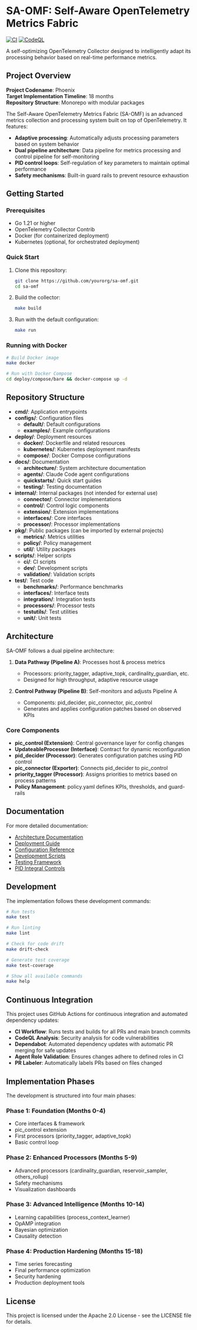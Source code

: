 # SA-OMF: Self-Aware OpenTelemetry Metrics Fabric

[![CI](https://github.com/yourorg/sa-omf/actions/workflows/ci.yml/badge.svg)](https://github.com/yourorg/sa-omf/actions/workflows/ci.yml)
[![CodeQL](https://github.com/yourorg/sa-omf/actions/workflows/codeql-analysis.yml/badge.svg)](https://github.com/yourorg/sa-omf/actions/workflows/codeql-analysis.yml)

A self-optimizing OpenTelemetry Collector designed to intelligently adapt its processing behavior based on real-time performance metrics.

## Project Overview

**Project Codename**: Phoenix  
**Target Implementation Timeline**: 18 months  
**Repository Structure**: Monorepo with modular packages  

The Self-Aware OpenTelemetry Metrics Fabric (SA-OMF) is an advanced metrics collection and processing system built on top of OpenTelemetry. It features:

- **Adaptive processing**: Automatically adjusts processing parameters based on system behavior
- **Dual pipeline architecture**: Data pipeline for metrics processing and control pipeline for self-monitoring
- **PID control loops**: Self-regulation of key parameters to maintain optimal performance
- **Safety mechanisms**: Built-in guard rails to prevent resource exhaustion

## Getting Started

### Prerequisites

- Go 1.21 or higher
- OpenTelemetry Collector Contrib
- Docker (for containerized deployment)
- Kubernetes (optional, for orchestrated deployment)

### Quick Start

1. Clone this repository:
   ```bash
   git clone https://github.com/yourorg/sa-omf.git
   cd sa-omf
   ```

2. Build the collector:
   ```bash
   make build
   ```

3. Run with the default configuration:
   ```bash
   make run
   ```

### Running with Docker

```bash
# Build Docker image
make docker

# Run with Docker Compose
cd deploy/compose/bare && docker-compose up -d
```

## Repository Structure

- **cmd/**: Application entrypoints
- **configs/**: Configuration files
  - **default/**: Default configurations
  - **examples/**: Example configurations
- **deploy/**: Deployment resources
  - **docker/**: Dockerfile and related resources
  - **kubernetes/**: Kubernetes deployment manifests
  - **compose/**: Docker Compose configurations
- **docs/**: Documentation
  - **architecture/**: System architecture documentation
  - **agents/**: Claude Code agent configurations
  - **quickstarts/**: Quick start guides
  - **testing/**: Testing documentation
- **internal/**: Internal packages (not intended for external use)
  - **connector/**: Connector implementations
  - **control/**: Control logic components
  - **extension/**: Extension implementations
  - **interfaces/**: Core interfaces
  - **processor/**: Processor implementations
- **pkg/**: Public packages (can be imported by external projects)
  - **metrics/**: Metrics utilities
  - **policy/**: Policy management
  - **util/**: Utility packages
- **scripts/**: Helper scripts
  - **ci/**: CI scripts
  - **dev/**: Development scripts
  - **validation/**: Validation scripts
- **test/**: Test code
  - **benchmarks/**: Performance benchmarks
  - **interfaces/**: Interface tests
  - **integration/**: Integration tests
  - **processors/**: Processor tests
  - **testutils/**: Test utilities
  - **unit/**: Unit tests

## Architecture

SA-OMF follows a dual pipeline architecture:

1. **Data Pathway (Pipeline A)**: Processes host & process metrics
   - Processors: priority_tagger, adaptive_topk, cardinality_guardian, etc.
   - Designed for high throughput, adaptive resource usage

2. **Control Pathway (Pipeline B)**: Self-monitors and adjusts Pipeline A
   - Components: pid_decider, pic_connector, pic_control
   - Generates and applies configuration patches based on observed KPIs

### Core Components

- **pic_control (Extension)**: Central governance layer for config changes
- **UpdateableProcessor (Interface)**: Contract for dynamic reconfiguration
- **pid_decider (Processor)**: Generates configuration patches using PID control
- **pic_connector (Exporter)**: Connects pid_decider to pic_control
- **priority_tagger (Processor)**: Assigns priorities to metrics based on process patterns
- **Policy Management**: policy.yaml defines KPIs, thresholds, and guard-rails

## Documentation

For more detailed documentation:

- [Architecture Documentation](docs/architecture/README.md)
- [Deployment Guide](deploy/README.md)
- [Configuration Reference](configs/README.md)
- [Development Scripts](scripts/README.md)
- [Testing Framework](docs/testing/validation-framework.md)
- [PID Integral Controls](docs/pid_integral_controls.md)

## Development

The implementation follows these development commands:

```bash
# Run tests
make test

# Run linting
make lint

# Check for code drift
make drift-check

# Generate test coverage
make test-coverage

# Show all available commands
make help
```

## Continuous Integration

This project uses GitHub Actions for continuous integration and automated dependency updates:

- **CI Workflow**: Runs tests and builds for all PRs and main branch commits
- **CodeQL Analysis**: Security analysis for code vulnerabilities
- **Dependabot**: Automated dependency updates with automatic PR merging for safe updates
- **Agent Role Validation**: Ensures changes adhere to defined roles in CI
- **PR Labeler**: Automatically labels PRs based on files changed

## Implementation Phases

The development is structured into four main phases:

### Phase 1: Foundation (Months 0-4)
- Core interfaces & framework
- pic_control extension
- First processors (priority_tagger, adaptive_topk)
- Basic control loop

### Phase 2: Enhanced Processors (Months 5-9)
- Advanced processors (cardinality_guardian, reservoir_sampler, others_rollup)
- Safety mechanisms
- Visualization dashboards

### Phase 3: Advanced Intelligence (Months 10-14)
- Learning capabilities (process_context_learner)
- OpAMP integration
- Bayesian optimization
- Causality detection

### Phase 4: Production Hardening (Months 15-18)
- Time series forecasting
- Final performance optimization
- Security hardening
- Production deployment tools

## License

This project is licensed under the Apache 2.0 License - see the LICENSE file for details.